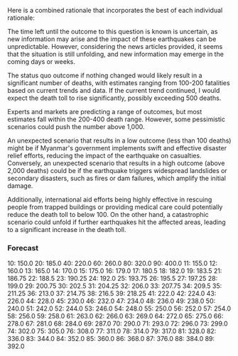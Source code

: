 Here is a combined rationale that incorporates the best of each individual rationale:

The time left until the outcome to this question is known is uncertain, as new information may arise and the impact of these earthquakes can be unpredictable. However, considering the news articles provided, it seems that the situation is still unfolding, and new information may emerge in the coming days or weeks.

The status quo outcome if nothing changed would likely result in a significant number of deaths, with estimates ranging from 100-200 fatalities based on current trends and data. If the current trend continued, I would expect the death toll to rise significantly, possibly exceeding 500 deaths.

Experts and markets are predicting a range of outcomes, but most estimates fall within the 200-400 death range. However, some pessimistic scenarios could push the number above 1,000.

An unexpected scenario that results in a low outcome (less than 100 deaths) might be if Myanmar's government implements swift and effective disaster relief efforts, reducing the impact of the earthquake on casualties. Conversely, an unexpected scenario that results in a high outcome (above 2,000 deaths) could be if the earthquake triggers widespread landslides or secondary disasters, such as fires or dam failures, which amplify the initial damage.

Additionally, international aid efforts being highly effective in rescuing people from trapped buildings or providing medical care could potentially reduce the death toll to below 100. On the other hand, a catastrophic scenario could unfold if further earthquakes hit the affected areas, leading to a significant increase in the death toll.

### Forecast

10: 150.0
20: 185.0
40: 220.0
60: 260.0
80: 320.0
90: 400.0
11: 155.0
12: 160.0
13: 165.0
14: 170.0
15: 175.0
16: 179.0
17: 180.5
18: 182.0
19: 183.5
21: 186.75
22: 188.5
23: 190.25
24: 192.0
25: 193.75
26: 195.5
27: 197.25
28: 199.0
29: 200.75
30: 202.5
31: 204.25
32: 206.0
33: 207.75
34: 209.5
35: 211.25
36: 213.0
37: 214.75
38: 216.5
39: 218.25
41: 222.0
42: 224.0
43: 226.0
44: 228.0
45: 230.0
46: 232.0
47: 234.0
48: 236.0
49: 238.0
50: 240.0
51: 242.0
52: 244.0
53: 246.0
54: 248.0
55: 250.0
56: 252.0
57: 254.0
58: 256.0
59: 258.0
61: 263.0
62: 266.0
63: 269.0
64: 272.0
65: 275.0
66: 278.0
67: 281.0
68: 284.0
69: 287.0
70: 290.0
71: 293.0
72: 296.0
73: 299.0
74: 302.0
75: 305.0
76: 308.0
77: 311.0
78: 314.0
79: 317.0
81: 328.0
82: 336.0
83: 344.0
84: 352.0
85: 360.0
86: 368.0
87: 376.0
88: 384.0
89: 392.0